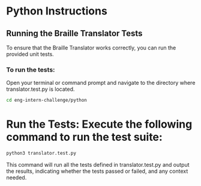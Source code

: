 # Python Instructions

## Running the Braille Translator Tests

To ensure that the Braille Translator works correctly, you can run the provided unit tests.

### To run the tests:

Open your terminal or command prompt and navigate to the directory where translator.test.py is located.

```bash
cd eng-intern-challenge/python
```

# Run the Tests: Execute the following command to run the test suite:

```bash
python3 translator.test.py
```

This command will run all the tests defined in translator.test.py and output the results, indicating whether the tests passed or failed, and any context needed.
